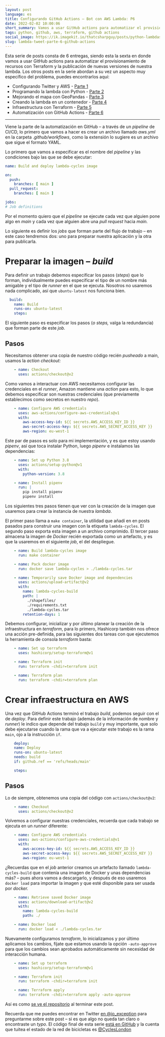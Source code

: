 ```yaml
---
layout: post
language: es
title: Configurando GitHub Actions – Bot con AWS Lambda: P6
date: 2022-02-02 10:00:06
short_summary: Vamos a usar GitHub actions para automatizar el provisionamiento de recursos con Terraform y la publicación de nuevas versiones de nuestra lambda.
tags: python, github, aws, terraform, github actions
social_image: https://ik.imagekit.io/thatcsharpguy/posts/python-lambdas/cycles-part-6_DbKr-mcvk.jpg
slug: lambda-tweet-parte-6-github-actions
--- 
```


Esta serie de posts consta de 6 entregas, siendo esta la sexta en donde vamos a usar GitHub actions para automatizar el provisionamiento de recursos con Terraform y la publicación de nuevas versiones de nuestra lambda. Los otros posts en la serie abordan a su vez un aspecto muy específico del problema, puedes encontrarlos aquí:

 - Configurando Twitter y AWS - [Parte 1](/lambda-tweet-parte-1-github-aws-twitter)
 - Programando la lambda con Python - [Parte 2](/lambda-tweet-parte-2-python)
 - Mejorando el mapa con GeoPandas - [Parte 3](/lambda-tweet-parte-3-mapas-geopandas)
 - Creando la lambda en un contenedor - [Parte 4](/lambda-tweet-parte-4-contenedor-lambda)
 - Infraestructura con Terraform - [Parte 5](/lambda-tweet-parte-5-terraform)
 - Automatización con GitHub Actions - [Parte 6](/lambda-tweet-parte-6-github-actions)

---

Viene la parte de la automatización en GitHub – a través de un *pipeline* de CI/CD, lo primero que vamos a hacer es crear un archivo llamado *aws.yml* en la carpeta .*github/workflows*, como la extensión lo sugiere es un archivo que sigue el formato YAML.

Lo primero que vamos a especificar es el nombre del *pipeline* y las condiciones bajo las que se debe ejecutar:

```yaml
name: Build and deploy lambda-cycles image

on:
  push:
    branches: [ main ]
  pull_request:
    branches: [ main ]

jobs:
# Job definitions
```

Por el momento quiero que el *pipeline* se ejecute cada vez que alguien pone algo en *main* y cada vez que alguien abre una *pull request* hacia *main.*

Lo siguiente es definir los *jobs* que forman parte del flujo de trabajo – en este caso tendremos dos: uno para preparar nuestra aplicación y la otra para publicarla.

# Preparar la imagen – *build*

Para definir un trabajo debemos especificar los pasos (*steps*) que lo forman, individualmente puedes especificar el tipo de un nombre más amigable y el tipo de *runner* en el que se ejecuta. Nosotros no usaremos nada complicado, así que `ubuntu-latest` nos funciona bien.

```yaml
  build:
    name: Build
    runs-on: ubuntu-latest
    steps:
```

El siguiente paso es especificar los pasos (*o steps,* valga la redundancia) que forman parte de este *job.*

## Pasos

Necesitamos obtener una copia de nuestro código recién *pusheado* a main, usamos la *action* *checkout:*

```yaml
    - name: Checkout
      uses: actions/checkout@v2
```

Como vamos a interactuar con AWS necesitamos configurar las credenciales en el *runner*, Amazon mantiene una *action* para esto, lo que debemos especificar son nuestras credenciales (que previamente establecimos como secretos en nuestro *repo*).

```yaml
    - name: Configure AWS credentials
      uses: aws-actions/configure-aws-credentials@v1
      with:
        aws-access-key-id: ${{ secrets.AWS_ACCESS_KEY_ID }}
        aws-secret-access-key: ${{ secrets.AWS_SECRET_ACCESS_KEY }}
        aws-region: eu-west-1
```

Este par de pasos es solo para mi implementación, y es que estoy usando *pipenv*, así que toca instalar Python, luego *pipenv* e instalamos las dependencias:

```yaml
    - name: Set up Python 3.8
      uses: actions/setup-python@v1
      with:
        python-version: 3.8

    - name: Install pipenv
      run: |
        pip install pipenv
        pipenv install
```

Los siguientes tres pasos tienen que ver con la creación de la imagen que usaremos para crear la instancia de nuestra *lambda*. 

El primer paso llama a `make container`, la utilidad que añadí en en posts pasados para construir una imagen con la etiqueta `lambda-cycles`. El segundo paso exporta esta imagen a un archivo comprimido. El tercer paso almacena la imagen de *Docker* recién exportada como un artefacto, y es que la usaremos en el siguiente *job*, el del despliegue.

```yaml
    - name: Build lambda-cycles image
      run: make container

    - name: Pack docker image
      run: docker save lambda-cycles > ./lambda-cycles.tar

    - name: Temporarily save Docker image and dependencies
      uses: actions/upload-artifact@v2
      with:
        name: lambda-cycles-build
        path: |
          ./shapefiles/
          ./requirements.txt
          ./lambda-cycles.tar
        retention-days: 1
```

Debemos configurar, inicializar y por último planear la creación de la infraestructura en *terraform*, para lo primero, Hashicorp también nos ofrece una acción pre-definida, para las siguientes dos tareas con que ejecutemos la herramienta de consola *terraform* basta:

```yaml
    - name: Set up terraform
      uses: hashicorp/setup-terraform@v1

    - name: Terraform init
      run: terraform -chdir=terraform init

    - name: Terraform plan
      run: terraform -chdir=terraform plan
```

# Crear infraestructura en AWS

Una vez que GitHub Actions terminó el trabajo *build*, podemos seguir con el de *deploy*. Para definir este trabajo (además de la información de nombre y *runner*) le indico que depende del trabajo `build` y muy importante, que solo debe ejecutarse cuando la rama que va a ejecutar este trabajo es la rama `main`, ojo a la instrucción `if`.

```yaml
	deploy:
    name: Deploy
    runs-on: ubuntu-latest
    needs: build
    if: github.ref == 'refs/heads/main'

    steps:
```

## Pasos

Lo de siempre, obtenemos una copia del código con `actions/checkout@v2`:

```yaml
    - name: Checkout
      uses: actions/checkout@v2
```

Volvemos a configurar nuestras credenciales, recuerda que cada trabajo se ejecuta en un *runner* diferente:

```yaml
    - name: Configure AWS credentials
      uses: aws-actions/configure-aws-credentials@v1
      with:
        aws-access-key-id: ${{ secrets.AWS_ACCESS_KEY_ID }}
        aws-secret-access-key: ${{ secrets.AWS_SECRET_ACCESS_KEY }}
        aws-region: eu-west-1
```

¿Recuerdas que en el *job* anterior creamos un artefacto llamado `lambda-cycles-build` que contenía una imagen de Docker y unas dependencias más? – pues ahora vamos a descargarlo, y después de eso usaremos `docker load` para importar la imagen y que esté disponible para ser usada por *docker.*

```yaml
    - name: Retrieve saved Docker image
      uses: actions/download-artifact@v2
      with:
        name: lambda-cycles-build
        path: ./

    - name: Docker load
      run: docker load < ./lambda-cycles.tar
```

Nuevamente configuramos *terraform*, lo inicializamos y por último aplicamos los cambios, fíjate que estamos usando la opción `-auto-approve` para que los cambios sean aprobados automáticamente sin necesidad de interacción humana.

```yaml
    - name: Set up terraform
      uses: hashicorp/setup-terraform@v1

    - name: Terraform init
      run: terraform -chdir=terraform init

    - name: Terraform apply
      run: terraform -chdir=terraform apply -auto-approve
```

Así es como [se ve el repositorio](https://github.com/fferegrino/tweeting-cycles-lambda/tree/part-5-github-action) al terminar este post.

Recuerda que me puedes encontrar en Twitter [en @io_exception](https://twitter.com/io_exception) para preguntarme sobre este post – si es que algo no queda tan claro o encontraste un *typo*. El código final de esta serie [está en GitHub](https://github.com/fferegrino/tweeting-cycles-lambda) y la cuenta que tuitea el estado de la red de bicicletas es [@CyclesLondon](https://twitter.com/CyclesLondon) 

